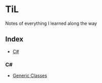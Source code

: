 # TiL
Notes of everything I learned along the way


## Index
* [C#](#C#)

### C#
- [Generic Classes](C#/Generics)
